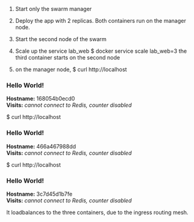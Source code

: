 1. Start only the swarm manager

2. Deploy the app with 2 replicas. Both containers run on the manager node.

3. Start the second node of the swarm

4. Scale up the service lab_web
   $ docker service scale lab_web=3
   the third container starts on the second node

5. on the manager node,
$ curl http://localhost
<h3>Hello World!</h3><b>Hostname:</b> 168054b0ecd0<br/><b>Visits:</b> <i>cannot connect to Redis, counter disabled</i>

$ curl http://localhost
<h3>Hello World!</h3><b>Hostname:</b> 466a467988dd<br/><b>Visits:</b> <i>cannot connect to Redis, counter disabled</i>

$ curl http://localhost
<h3>Hello World!</h3><b>Hostname:</b> 3c7d45d1b7fe<br/><b>Visits:</b> <i>cannot connect to Redis, counter disabled</i>

It loadbalances to the three containers, due to the ingress routing mesh.
